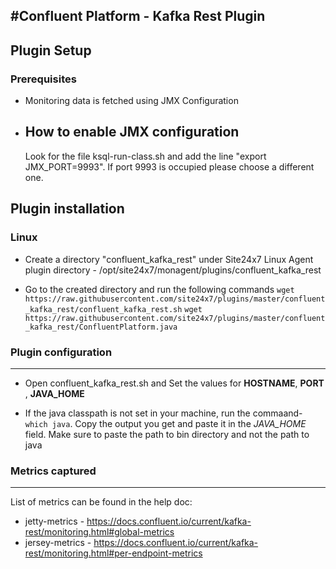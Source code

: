 #Confluent Platform - Kafka Rest Plugin
---

## Plugin Setup

### Prerequisites
* Monitoring data is fetched using JMX Configuration

* How to enable JMX configuration
    ---
    
    Look for the file ksql-run-class.sh and add the line "export JMX_PORT=9993". If port 9993 is occupied please choose a different one.


## Plugin installation

### Linux
* Create a directory "confluent_kafka_rest" under Site24x7 Linux Agent plugin directory - /opt/site24x7/monagent/plugins/confluent_kafka_rest

* Go to the created directory and run the following commands
    `wget https://raw.githubusercontent.com/site24x7/plugins/master/confluent_kafka_rest/confluent_kafka_rest.sh`
    `wget https://raw.githubusercontent.com/site24x7/plugins/master/confluent_kafka_rest/ConfluentPlatform.java`


### Plugin configuration
---
* Open confluent_kafka_rest.sh and Set the values for **HOSTNAME**, **PORT** , **JAVA_HOME**

* If the java classpath is not set in your machine, run the commaand- `which java`. Copy the output you get and paste it in the *JAVA_HOME* field. Make sure to paste the path to bin directory and not the path to java

### Metrics captured
---

List of metrics can be found in the help doc:

* jetty-metrics - https://docs.confluent.io/current/kafka-rest/monitoring.html#global-metrics
* jersey-metrics - https://docs.confluent.io/current/kafka-rest/monitoring.html#per-endpoint-metrics